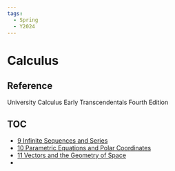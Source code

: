 ```yaml
---
tags:
  - Spring
  - Y2024
---
```


# Calculus

## Reference

University Calculus Early Transcendentals Fourth Edition

## TOC
- [9 Infinite Sequences and Series](9%20Infinite%20Sequences%20and%20Series.md)
- [10 Parametric Equations and Polar Coordinates](10%20Parametric%20Equations%20and%20Polar%20Coordinates.md)
- [11 Vectors and the Geometry of Space](11%20Vectors%20and%20the%20Geometry%20of%20Space.md)
- 
